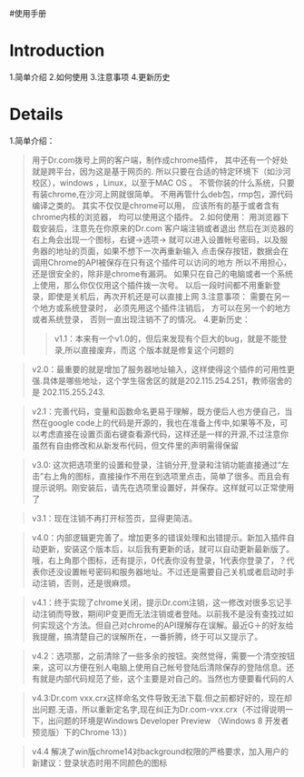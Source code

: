 #使用手册

# Introduction #
1.简单介绍
2.如何使用
3.注意事项
4.更新历史

# Details #
1.简单介绍：
> 用于Dr.com拨号上网的客户端，制作成chrome插件，
> 其中还有一个好处就是跨平台，因为这是基于网页的.
> 所以只要在合适的特定环境下（如沙河校区），windows ，Linux，以至于MAC OS 。
> 不管你装的什么系统，只要有装chrome,在沙河上网就很简单。
> 不用再管什么deb包，rmp包，源代码编译之类的。
> 其实不仅仅是chrome可以用，
> 应该所有的基于或者含有chrome内核的浏览器，
> 均可以使用这个插件。
2.如何使用：
> 用浏览器下载安装后，注意先在你原来的Dr.com 客户端注销或者退出
> 然后在浏览器的右上角会出现一个图标，右键->选项->
> 就可以进入设置帐号密码，以及服务器的地址的页面，如果不想下一次再重新输入
> 点击保存按钮，数据会在调用Chrome的API被保存在只有这个插件可以访问的地方
> 所以不用担心，还是很安全的，除非是chrome有漏洞。
> 如果只在自己的电脑或者一个系统上使用，那么你仅仅用这个插件拨一次号。
> 以后一段时间都不用重新登录，即使是关机后，再次开机还是可以直接上网
3.注意事项：
> 需要在另一个地方或系统登录时，
> 必须先用这个插件注销后，
> 方可以在另一个的地方或者系统登录，
> 否则一直出现注销不了的情况。
4.更新历史：
> > v1.1：本来有一个v1.0的，但后来发现有个巨大的bug，就是不能登录,所以直接废弃，而这 个版本就是修复这个问题的


> v2.0：最重要的就是增加了服务器地址输入，这样使得这个插件的可用性更强.具体是哪些地址，这个学生宿舍区的就是202.115.254.251，教师宿舍的是 202.115.255.243.

> v2.1：完善代码，变量和函数命名更易于理解，既方便后人也方便自己，当然在google code上的代码是开源的，我也在准备上传中,如果等不及，可以考虑直接在设置页面右键查看源代码，这样还是一样的开源,不过注意你虽然有自由修改和从新发布代码，但文件里的声明需得保留

> v3.0:  这次把选项里的设置和登录，注销分开,登录和注销功能直接通过“左击”右上角的图标，直接操作不用在到选项里点击，简单了很多。而且会有提示说明。刚安装后，请先在选项里设置好，并保存。这样就可以正常使用了

> v3.1：现在注销不再打开标签页，显得更简洁。

> v4.0：内部逻辑更完善了。增加更多的错误处理和出错提示。新加入插件自动更新，安装这个版本后，以后我有更新的话，就可以自动更新最新版了。哦，右上角那个图标，还有提示，0代表你没有登录，1代表你登录了，？代表你还没设置帐号密码和服务器地址。不过还是需要自己关机或者启动时手动注销，否则，还是很麻烦。

> v4.1：终于实现了chrome关闭，提示Dr.com注销，这一修改对很多忘记手动注销而导致，期间IP变更而无法注销或者登陆。以前我不是没有查找过如何实现这个方法。但自己对chrome的API理解存在误解。最近G＋的好友给我提醒，搞清楚自己的误解所在，一番折腾，终于可以又提示了。

> v4.2：选项那，之前清除了一些多余的按钮。突然觉得，需要一个清空按钮来，这可以方便在别人电脑上使用自己帐号登陆后清除保存的登陆信息。还有就是内部代码规范了些，这个主要是对自己的。当然也方便要看代码的人

> v4.3:Dr.com vxx.crx这样命名文件导致无法下载.但之前都好好的，现在却出问题.无语，所以重新定名字,现在纠正为Dr.com-vxx.crx（不过得说明一下，出问题的环境是Windows Developer Preview （Windows 8 开发者预览版）下的Chrome 13）)

> v4.4 解决了win版chrome14对background权限的严格要求，加入用户的新建议：登录状态时用不同颜色的图标